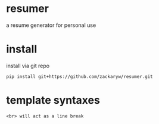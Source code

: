 # resumer
 a resume generator for personal use

# install
install via git repo
``` 
pip install git+https://github.com/zackaryw/resumer.git
```

# template syntaxes
```
<br> will act as a line break
```